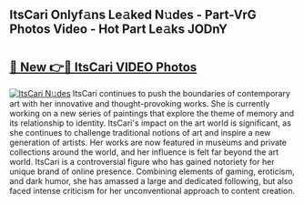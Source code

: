 ## ItsCari Onlyf𝚊ns Le𝚊ked N𝚞des - Part-VrG Photos Video - Hot Part Le𝚊ks JODnY

# <h2><a href="http://ac19016.deff.icu/?id=ItsCari">🔗 New 👉🔴 ItsCari VIDEO Photos</a></h2>

[![ItsCari N𝚞des](https://i.imgur.com/rIISA9y.gif)](http://ac19016.deff.icu/?id=ItsCari)
ItsCari continues to push the boundaries of contemporary art with her innovative and thought-provoking works. She is currently working on a new series of paintings that explore the theme of memory and its relationship to identity. ItsCari's impact on the art world is significant, as she continues to challenge traditional notions of art and inspire a new generation of artists. Her works are now featured in museums and private collections around the world, and her influence is felt far beyond the art world. ItsCari is a controversial figure who has gained notoriety for her unique brand of online presence. Combining elements of gaming, eroticism, and dark humor, she has amassed a large and dedicated following, but also faced intense criticism for her unconventional approach to content creation.
